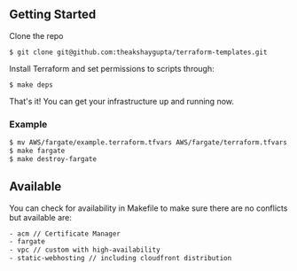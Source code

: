 ## Getting Started

Clone the repo
```
$ git clone git@github.com:theakshaygupta/terraform-templates.git
```

Install Terraform and set permissions to scripts through:
```
$ make deps
```

That's it! You can get your infrastructure up and running now.


### Example
```bash
$ mv AWS/fargate/example.terraform.tfvars AWS/fargate/terraform.tfvars
$ make fargate
$ make destroy-fargate
```



## Available 
You can check for availability in Makefile to make sure there are no conflicts but available are:
```bash
- acm // Certificate Manager
- fargate
- vpc // custom with high-availability
- static-webhosting // including cloudfront distribution
```